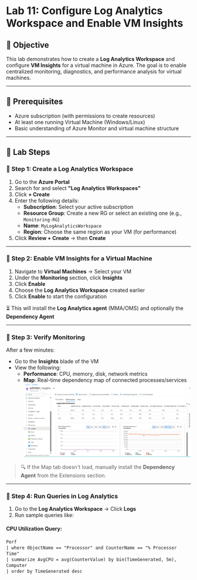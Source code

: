 # Lab 11: Configure Log Analytics Workspace and Enable VM Insights

## 🎯 Objective
This lab demonstrates how to create a **Log Analytics Workspace** and configure **VM Insights** for a virtual machine in Azure. The goal is to enable centralized monitoring, diagnostics, and performance analysis for virtual machines.

---

## 📘 Prerequisites
- Azure subscription (with permissions to create resources)
- At least one running Virtual Machine (Windows/Linux)
- Basic understanding of Azure Monitor and virtual machine structure

---

## 🧪 Lab Steps

### 🔹 Step 1: Create a Log Analytics Workspace
1. Go to the **Azure Portal**
2. Search for and select **"Log Analytics Workspaces"**
3. Click **+ Create**
4. Enter the following details:
   - **Subscription**: Select your active subscription
   - **Resource Group**: Create a new RG or select an existing one (e.g., `Monitoring-RG`)
   - **Name**: `MyLogAnalyticsWorkspace`
   - **Region**: Choose the same region as your VM (for performance)
5. Click **Review + Create** → then **Create**

---

### 🔹 Step 2: Enable VM Insights for a Virtual Machine
1. Navigate to **Virtual Machines** → Select your VM
2. Under the **Monitoring** section, click **Insights**
3. Click **Enable**
4. Choose the **Log Analytics Workspace** created earlier
5. Click **Enable** to start the configuration

⏳ This will install the **Log Analytics agent** (MMA/OMS) and optionally the **Dependency Agent**

---

### 🔹 Step 3: Verify Monitoring
After a few minutes:
- Go to the **Insights** blade of the VM
- View the following:
  - **Performance**: CPU, memory, disk, network metrics
  - **Map**: Real-time dependency map of connected processes/services
    ![insights](./monitoring-insights.png)

> 🔍 If the Map tab doesn't load, manually install the **Dependency Agent** from the Extensions section.

---

### 🔹 Step 4: Run Queries in Log Analytics
1. Go to the **Log Analytics Workspace** → Click **Logs**
2. Run sample queries like:

#### CPU Utilization Query:
```kusto
Perf 
| where ObjectName == "Processor" and CounterName == "% Processor Time"
| summarize AvgCPU = avg(CounterValue) by bin(TimeGenerated, 5m), Computer
| order by TimeGenerated desc
